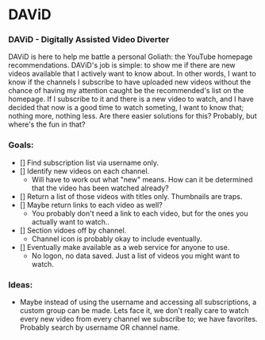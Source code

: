 # DAViD
### DAViD - Digitally Assisted Video Diverter
DAViD is here to help me battle a personal Goliath: the YouTube homepage recommendations. 
DAViD's job is simple: to show me if there are new videos available that I actively want to know about. 
In other words, I want to know if the channels I subscribe to have uploaded new videos without the chance of having my attention caught be the recommended's list on the homepage. 
If I subscribe to it and there is a new video to watch, and I have decided that now is a good time to watch someting, I want to know that; nothing more, nothing less. 
Are there easier solutions for this? Probably, but where's the fun in that?

### Goals:
- [] Find subscription list via username only.
- [] Identify new videos on each channel.
  - Will have to work out what "new" means. How can it be determined that the video has been watched already?
- [] Return a list of those videos with titles only. Thumbnails are traps.
- [] Maybe return links to each video as well? 
  - You probably don't need a link to each video, but for the ones you actually want to watch..
- [] Section vidoes off by channel.
  - Channel icon is probably okay to include eventually.
- [] Eventually make available as a web service for anyone to use.
  - No logon, no data saved. Just a list of videos you might want to watch. 

### Ideas:
- Maybe instead of using the username and accessing all subscriptions, a custom group can be made. Lets face it, we don't really care to watch every new video from every channel we subscribe to; we have favorites. Probably search by username OR channel name.
